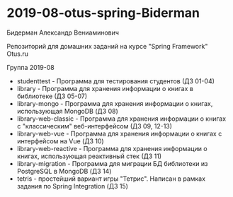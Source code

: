 # 2019-08-otus-spring-Biderman
Бидерман Александр Вениаминович

Репозиторий для домашних заданий на курсе "Spring Framework" Otus.ru

Группа 2019-08

* studenttest - Программа для тестирования студентов (ДЗ 01-04)
* library - Программа для хранения информации о книгах в библиотеке (ДЗ 05-07)
* library-mongo - Программа для хранения информации о книгах, использующая MongoDB (ДЗ 08)
* library-web-classic - Программа для хранения информации о книгах с "классическим" веб-интерфейсом (ДЗ 09, 12-13)
* library-web-vue - Программа для хранения информации о книгах с интерфейсом на Vue (ДЗ 10)
* library-web-reactive - Программа для хранения информации о книгах, использующая реактивный стек (ДЗ 11)
* library-migration - Программа для миграции БД библиотеки из PostgreSQL в MongoDB (ДЗ 14)
* tetris - простейший вариант игры "Тетрис". Написан в рамках задания по Spring Integration (ДЗ 15)